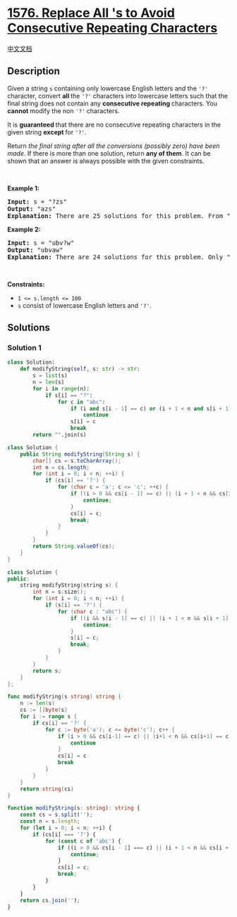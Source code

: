 # [1576. Replace All 's to Avoid Consecutive Repeating Characters](https://leetcode.com/problems/replace-all-s-to-avoid-consecutive-repeating-characters)

[中文文档](/solution/1500-1599/1576.Replace%20All%20%27s%20to%20Avoid%20Consecutive%20Repeating%20Characters/README.md)

<!-- tags:String -->

## Description

<p>Given a string <code>s</code> containing only lowercase English letters and the <code>&#39;?&#39;</code> character, convert <strong>all </strong>the <code>&#39;?&#39;</code> characters into lowercase letters such that the final string does not contain any <strong>consecutive repeating </strong>characters. You <strong>cannot </strong>modify the non <code>&#39;?&#39;</code> characters.</p>

<p>It is <strong>guaranteed </strong>that there are no consecutive repeating characters in the given string <strong>except </strong>for <code>&#39;?&#39;</code>.</p>

<p>Return <em>the final string after all the conversions (possibly zero) have been made</em>. If there is more than one solution, return <strong>any of them</strong>. It can be shown that an answer is always possible with the given constraints.</p>

<p>&nbsp;</p>
<p><strong class="example">Example 1:</strong></p>

<pre>
<strong>Input:</strong> s = &quot;?zs&quot;
<strong>Output:</strong> &quot;azs&quot;
<strong>Explanation:</strong> There are 25 solutions for this problem. From &quot;azs&quot; to &quot;yzs&quot;, all are valid. Only &quot;z&quot; is an invalid modification as the string will consist of consecutive repeating characters in &quot;zzs&quot;.
</pre>

<p><strong class="example">Example 2:</strong></p>

<pre>
<strong>Input:</strong> s = &quot;ubv?w&quot;
<strong>Output:</strong> &quot;ubvaw&quot;
<strong>Explanation:</strong> There are 24 solutions for this problem. Only &quot;v&quot; and &quot;w&quot; are invalid modifications as the strings will consist of consecutive repeating characters in &quot;ubvvw&quot; and &quot;ubvww&quot;.
</pre>

<p>&nbsp;</p>
<p><strong>Constraints:</strong></p>

<ul>
	<li><code>1 &lt;= s.length &lt;= 100</code></li>
	<li><code>s</code> consist of lowercase English letters and <code>&#39;?&#39;</code>.</li>
</ul>

## Solutions

### Solution 1

<!-- tabs:start -->

```python
class Solution:
    def modifyString(self, s: str) -> str:
        s = list(s)
        n = len(s)
        for i in range(n):
            if s[i] == "?":
                for c in "abc":
                    if (i and s[i - 1] == c) or (i + 1 < n and s[i + 1] == c):
                        continue
                    s[i] = c
                    break
        return "".join(s)
```

```java
class Solution {
    public String modifyString(String s) {
        char[] cs = s.toCharArray();
        int n = cs.length;
        for (int i = 0; i < n; ++i) {
            if (cs[i] == '?') {
                for (char c = 'a'; c <= 'c'; ++c) {
                    if ((i > 0 && cs[i - 1] == c) || (i + 1 < n && cs[i + 1] == c)) {
                        continue;
                    }
                    cs[i] = c;
                    break;
                }
            }
        }
        return String.valueOf(cs);
    }
}
```

```cpp
class Solution {
public:
    string modifyString(string s) {
        int n = s.size();
        for (int i = 0; i < n; ++i) {
            if (s[i] == '?') {
                for (char c : "abc") {
                    if ((i && s[i - 1] == c) || (i + 1 < n && s[i + 1] == c)) {
                        continue;
                    }
                    s[i] = c;
                    break;
                }
            }
        }
        return s;
    }
};
```

```go
func modifyString(s string) string {
	n := len(s)
	cs := []byte(s)
	for i := range s {
		if cs[i] == '?' {
			for c := byte('a'); c <= byte('c'); c++ {
				if (i > 0 && cs[i-1] == c) || (i+1 < n && cs[i+1] == c) {
					continue
				}
				cs[i] = c
				break
			}
		}
	}
	return string(cs)
}
```

```ts
function modifyString(s: string): string {
    const cs = s.split('');
    const n = s.length;
    for (let i = 0; i < n; ++i) {
        if (cs[i] === '?') {
            for (const c of 'abc') {
                if ((i > 0 && cs[i - 1] === c) || (i + 1 < n && cs[i + 1] === c)) {
                    continue;
                }
                cs[i] = c;
                break;
            }
        }
    }
    return cs.join('');
}
```

<!-- tabs:end -->

<!-- end -->
